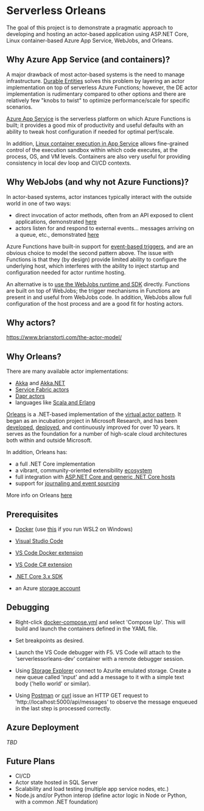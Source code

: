 # Serverless Orleans

The goal of this project is to demonstrate a pragmatic approach to developing and hosting an actor-based application using ASP.NET Core, Linux container-based Azure App Service, WebJobs, and Orleans.

## Why Azure App Service (and containers)?

A major drawback of most actor-based systems is the need to manage infrastructure. [Durable Entities](https://docs.microsoft.com/en-us/azure/azure-functions/durable/durable-functions-entities?tabs=csharp) solves this problem by layering an actor implementation on top of serverless Azure Functions; however, the DE actor implementation is rudimentary compared to other options and there are relatively few "knobs to twist" to optimize performance/scale for specific scenarios.

[Azure App Service](https://docs.microsoft.com/en-us/azure/app-service/) is the serverless platform on which Azure Functions is built; it provides a good mix of productivity and useful defaults with an ability to tweak host configuration if needed for optimal perf/scale.

In addition, [Linux container execution in App Service](https://docs.microsoft.com/en-us/azure/app-service/containers/quickstart-docker) allows fine-grained control of the execution sandbox within which code executes, at the process, OS, and VM levels. Containers are also very useful for providing consistency in local dev loop and CI/CD contexts.

## Why WebJobs (and why not Azure Functions)?

In actor-based systems, actor instances typically interact with the outside world in one of two ways:

- direct invocation of actor methods, often from an API exposed to client applications, demonstrated [here](./host/MessagesController.cs)
- actors listen for and respond to external events... messages arriving on a queue, etc., demonstrated [here](./host/MessagesListener.cs)

Azure Functions have built-in support for [event-based triggers](https://docs.microsoft.com/en-us/azure/azure-functions/functions-triggers-bindings), and are an obvious choice to model the second pattern above. The issue with Functions is that they (by design) provide limited ability to configure the underlying host, which interferes with the ability to inject startup and configuration needed for actor runtime hosting.

An alternative is to [use the WebJobs runtime and SDK](https://docs.microsoft.com/en-us/azure/app-service/webjobs-sdk-how-to) directly. Functions are built on top of WebJobs; the trigger mechanisms in Functions are present in and useful from WebJobs code. In addition, WebJobs allow full configuration of the host process and are a good fit for hosting actors.

## Why actors?

https://www.brianstorti.com/the-actor-model/

## Why Orleans?

There are many available actor implementations:

- [Akka](https://akka.io/) and [Akka.NET](https://getakka.net/)
- [Service Fabric actors](https://docs.microsoft.com/en-us/azure/service-fabric/service-fabric-reliable-actors-introduction)
- [Dapr actors](https://github.com/dapr/docs/tree/master/concepts/actors#actors-in-dapr)
- languages like [Scala and Erlang](https://medium.com/@emqtt/erlang-vs-scala-5b5190326ef5)

[Orleans](https://dotnet.github.io/orleans/Documentation/index.html) is a .NET-based implementation of the [virtual actor pattern](https://www.microsoft.com/en-us/research/publication/orleans-distributed-virtual-actors-for-programmability-and-scalability/). It began as an incubation project in Microsoft Research, and has been [developed](https://github.com/dotnet/orleans), [deployed](https://dotnet.github.io/orleans/Community/Who-Is-Using-Orleans.html), and continuously improved for over 10 years. It serves as the foundation for a number of high-scale cloud architectures both within and outside Microsoft.

In addition, Orleans has:

- a full .NET Core implementation
- a vibrant, community-oriented extensibility [ecosystem](https://github.com/OrleansContrib)
- full integration with [ASP.NET Core and generic .NET Core hosts](https://dotnet.github.io/orleans/Documentation/clusters_and_clients/configuration_guide/server_configuration.html)
- support for [journaling and event sourcing](https://dotnet.github.io/orleans/Documentation/grains/event_sourcing/index.html)

More info on Orleans [here](https://dotnet.github.io/orleans/Documentation/resources/links.html)

## Prerequisites

- [Docker](https://docs.docker.com/get-docker/) (use [this](https://docs.docker.com/docker-for-windows/wsl-tech-preview/) if you run WSL2 on Windows)

- [Visual Studio Code](https://code.visualstudio.com/download)

- [VS Code Docker extension](https://marketplace.visualstudio.com/items?itemName=ms-azuretools.vscode-docker)

- [VS Code C# extension](https://marketplace.visualstudio.com/items?itemName=ms-dotnettools.csharp)

- [.NET Core 3.x SDK](https://dotnet.microsoft.com/download)

- an Azure [storage account](https://docs.microsoft.com/en-us/azure/storage/common/storage-account-create?tabs=azure-portal)

## Debugging

- Right-click [docker-compose.yml](./docker-compose.yml) and select 'Compose Up'. This will build and launch the containers defined in the YAML file.

- Set breakpoints as desired.

- Launch the VS Code debugger with F5. VS Code will attach to the 'serverlessorleans-dev' container with a remote debugger session.

- Using [Storage Explorer](https://azure.microsoft.com/en-us/features/storage-explorer/) connect to Azurite emulated storage. Create a new queue called 'input' and add a message to it with a simple text body ('hello world' or similar).

- Using [Postman](https://www.postman.com/) or [curl](https://linuxize.com/post/curl-command-examples/) issue an HTTP GET request to 'http://localhost:5000/api/messages' to observe the message enqueued in the last step is processed correctly.

## Azure Deployment

_TBD_

## Future Plans

- CI/CD
- Actor state hosted in SQL Server
- Scalability and load testing (multiple app service nodes, etc.)
- Node.js and/or Python interop (define actor logic in Node or Python, with a common .NET foundation)
